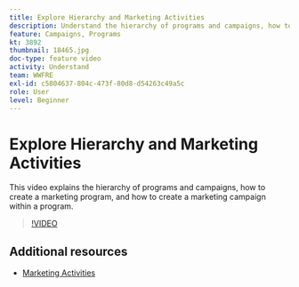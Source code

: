 ```yaml
---
title: Explore Hierarchy and Marketing Activities
description: Understand the hierarchy of programs and campaigns, how to create a marketing program, and how to create a marketing campaign within a program.
feature: Campaigns, Programs
kt: 3892
thumbnail: 18465.jpg
doc-type: feature video
activity: Understand
team: WWFRE
exl-id: c5804637-804c-473f-80d8-d54263c49a5c
role: User
level: Beginner
---
```

# Explore Hierarchy and Marketing Activities

This video explains the hierarchy of programs and campaigns, how to create a marketing program, and how to create a marketing campaign within a program.

>[!VIDEO](https://video.tv.adobe.com/v/18465?quality=12)

## Additional resources

* [Marketing Activities](https://experienceleague.adobe.com/docs/campaign-standard/using/getting-started/marketing-plans/marketing-activities.html?lang=en)
